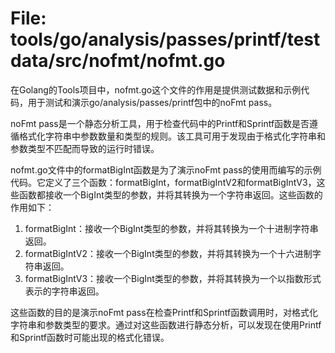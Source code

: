 # File: tools/go/analysis/passes/printf/testdata/src/nofmt/nofmt.go

在Golang的Tools项目中，nofmt.go这个文件的作用是提供测试数据和示例代码，用于测试和演示go/analysis/passes/printf包中的noFmt pass。

noFmt pass是一个静态分析工具，用于检查代码中的Printf和Sprintf函数是否遵循格式化字符串中参数数量和类型的规则。该工具可用于发现由于格式化字符串和参数类型不匹配而导致的运行时错误。

nofmt.go文件中的formatBigInt函数是为了演示noFmt pass的使用而编写的示例代码。它定义了三个函数：formatBigInt，formatBigIntV2和formatBigIntV3，这些函数都接收一个BigInt类型的参数，并将其转换为一个字符串返回。这些函数的作用如下：

1. formatBigInt：接收一个BigInt类型的参数，并将其转换为一个十进制字符串返回。
2. formatBigIntV2：接收一个BigInt类型的参数，并将其转换为一个十六进制字符串返回。
3. formatBigIntV3：接收一个BigInt类型的参数，并将其转换为一个以指数形式表示的字符串返回。

这些函数的目的是演示noFmt pass在检查Printf和Sprintf函数调用时，对格式化字符串和参数类型的要求。通过对这些函数进行静态分析，可以发现在使用Printf和Sprintf函数时可能出现的格式化错误。

